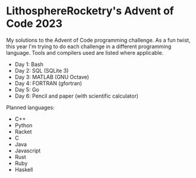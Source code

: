 # LithosphereRocketry's Advent of Code 2023

My solutions to the Advent of Code programming challenge. As a fun twist, this
year I'm trying to do each challenge in a different programming language. Tools
and compilers used are listed where applicable.

* Day 1: Bash
* Day 2: SQL (SQLite 3)
* Day 3: MATLAB (GNU Octave)
* Day 4: FORTRAN (gfortran)
* Day 5: Go
* Day 6: Pencil and paper (with scientific calculator)

Planned languages:
* C++
* Python
* Racket
* C
* Java
* Javascript
* Rust
* Ruby
* Haskell
